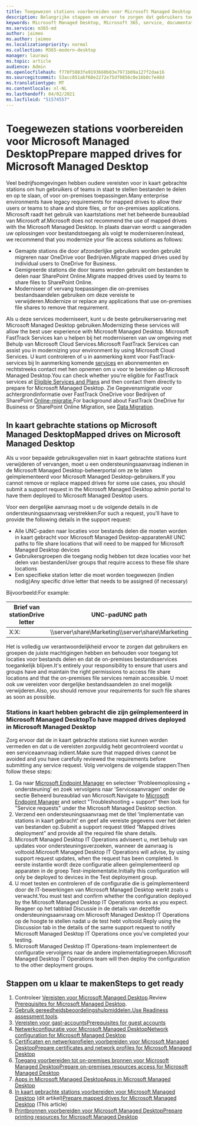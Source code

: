 ```yaml
---
title: Toegewezen stations voorbereiden voor Microsoft Managed Desktop
description: Belangrijke stappen om ervoor te zorgen dat gebruikers toegang hebben tot gegevens op kaartstations
keywords: Microsoft Managed Desktop, Microsoft 365, service, documentatie
ms.service: m365-md
author: jaimeo
ms.author: jaimeo
ms.localizationpriority: normal
ms.collection: M365-modern-desktop
manager: laurawi
ms.topic: article
audience: Admin
ms.openlocfilehash: f770f5083fe9193660b03e7971b09a127f2dae16
ms.sourcegitcommit: 53acc851abf68e2272e75df0856c0e16b0c7e48d
ms.translationtype: MT
ms.contentlocale: nl-NL
ms.lasthandoff: 04/02/2021
ms.locfileid: "51574557"
---
```

#  <a name="prepare-mapped-drives-for-microsoft-managed-desktop"></a><span data-ttu-id="a64b6-104">Toegewezen stations voorbereiden voor Microsoft Managed Desktop</span><span class="sxs-lookup"><span data-stu-id="a64b6-104">Prepare mapped drives for Microsoft Managed Desktop</span></span>

<span data-ttu-id="a64b6-105">Veel bedrijfsomgevingen hebben oudere vereisten voor in kaart gebrachte stations om hun gebruikers of teams in staat te stellen bestanden te delen en op te slaan, of voor on-premises toepassingen.</span><span class="sxs-lookup"><span data-stu-id="a64b6-105">Many enterprise environments have legacy requirements for mapped drives to allow their users or teams to share and store files, or for on-premises applications.</span></span> <span data-ttu-id="a64b6-106">Microsoft raadt het gebruik van kaartstations met het beheerde bureaublad van Microsoft af.</span><span class="sxs-lookup"><span data-stu-id="a64b6-106">Microsoft does not recommend the use of mapped drives with the Microsoft Managed Desktop.</span></span> <span data-ttu-id="a64b6-107">In plaats daarvan wordt u aangeraden uw oplossingen voor bestandstoegang als volgt te moderniseren:</span><span class="sxs-lookup"><span data-stu-id="a64b6-107">Instead, we recommend that you modernize your file access solutions as follows:</span></span>
  
- <span data-ttu-id="a64b6-108">Gemapte stations die door afzonderlijke gebruikers worden gebruikt migreren naar OneDrive voor Bedrijven.</span><span class="sxs-lookup"><span data-stu-id="a64b6-108">Migrate mapped drives used by individual users to OneDrive for Business.</span></span> 
- <span data-ttu-id="a64b6-109">Gemigreerde stations die door teams worden gebruikt om bestanden te delen naar SharePoint Online.</span><span class="sxs-lookup"><span data-stu-id="a64b6-109">Migrate mapped drives used by teams to share files to SharePoint Online.</span></span> 
- <span data-ttu-id="a64b6-110">Moderniseer of vervang toepassingen die on-premises bestandsaandelen gebruiken om deze vereiste te verwijderen.</span><span class="sxs-lookup"><span data-stu-id="a64b6-110">Modernize or replace any applications that use on-premises file shares to remove that requirement.</span></span>
  
<span data-ttu-id="a64b6-111">Als u deze services moderniseert, kunt u de beste gebruikerservaring met Microsoft Managed Desktop gebruiken.</span><span class="sxs-lookup"><span data-stu-id="a64b6-111">Modernizing these services will allow the best user experience with Microsoft Managed Desktop.</span></span> <span data-ttu-id="a64b6-112">Microsoft FastTrack Services kan u helpen bij het moderniseren van uw omgeving met Behulp van Microsoft Cloud Services.</span><span class="sxs-lookup"><span data-stu-id="a64b6-112">Microsoft FastTrack Services can assist you in modernizing your environment by using Microsoft Cloud Services.</span></span> <span data-ttu-id="a64b6-113">U kunt controleren of u in aanmerking komt voor FastTrack-services bij In aanmerking komende [services](/fasttrack/m365-eligible-services-and-plans) en abonnementen en rechtstreeks contact met hen opnemen om u voor te bereiden op Microsoft Managed Desktop.</span><span class="sxs-lookup"><span data-stu-id="a64b6-113">You can check whether you're eligible for FastTrack services at [Eligible Services and Plans](/fasttrack/m365-eligible-services-and-plans) and then contact them directly to prepare for Microsoft Managed Desktop.</span></span> <span data-ttu-id="a64b6-114">Zie Gegevensmigratie voor achtergrondinformatie over FastTrack OneDrive voor Bedrijven of SharePoint [Online-migratie.](/fasttrack/o365-data-migration)</span><span class="sxs-lookup"><span data-stu-id="a64b6-114">For background about FastTrack OneDrive for Business or SharePoint Online Migration, see [Data Migration](/fasttrack/o365-data-migration).</span></span>

## <a name="mapped-drives-on-microsoft-managed-desktop"></a><span data-ttu-id="a64b6-115">In kaart gebrachte stations op Microsoft Managed Desktop</span><span class="sxs-lookup"><span data-stu-id="a64b6-115">Mapped drives on Microsoft Managed Desktop</span></span>
 
<span data-ttu-id="a64b6-116">Als u voor bepaalde gebruiksgevallen niet in kaart gebrachte stations kunt verwijderen of vervangen, moet u een ondersteuningsaanvraag indienen in de Microsoft Managed Desktop-beheerportal om ze te laten geïmplementeerd voor Microsoft Managed Desktop-gebruikers.</span><span class="sxs-lookup"><span data-stu-id="a64b6-116">If you cannot remove or replace mapped drives for some use cases, you should submit a support request in the Microsoft Managed Desktop admin portal to have them deployed to Microsoft Managed Desktop users.</span></span>
    
<span data-ttu-id="a64b6-117">Voor een dergelijke aanvraag moet u de volgende details in de ondersteuningsaanvraag verstrekken:</span><span class="sxs-lookup"><span data-stu-id="a64b6-117">For such a request, you'll have to provide the following details in the support request:</span></span> 

- <span data-ttu-id="a64b6-118">Alle UNC-paden naar locaties voor bestands delen die moeten worden in kaart gebracht voor Microsoft Managed Desktop-apparaten</span><span class="sxs-lookup"><span data-stu-id="a64b6-118">All UNC paths to file share locations that will need to be mapped for Microsoft Managed Desktop devices</span></span> 
- <span data-ttu-id="a64b6-119">Gebruikersgroepen die toegang nodig hebben tot deze locaties voor het delen van bestanden</span><span class="sxs-lookup"><span data-stu-id="a64b6-119">User groups that require access to these file share locations</span></span> 
- <span data-ttu-id="a64b6-120">Een specifieke station letter die moet worden toegewezen (indien nodig)</span><span class="sxs-lookup"><span data-stu-id="a64b6-120">Any specific drive letter that needs to be assigned (if necessary)</span></span>

<span data-ttu-id="a64b6-121">Bijvoorbeeld:</span><span class="sxs-lookup"><span data-stu-id="a64b6-121">For example:</span></span>

| <span data-ttu-id="a64b6-122">Brief van station</span><span class="sxs-lookup"><span data-stu-id="a64b6-122">Drive letter</span></span> | <span data-ttu-id="a64b6-123">UNC-pad</span><span class="sxs-lookup"><span data-stu-id="a64b6-123">UNC path</span></span> | <span data-ttu-id="a64b6-124">Gebruikersgroep</span><span class="sxs-lookup"><span data-stu-id="a64b6-124">User group</span></span> |
|--------------|----------|------------|
| <span data-ttu-id="a64b6-125">X:</span><span class="sxs-lookup"><span data-stu-id="a64b6-125">X:</span></span>  | <span data-ttu-id="a64b6-126">\\\server\share\Marketing</span><span class="sxs-lookup"><span data-stu-id="a64b6-126">\\\server\share\Marketing</span></span> | <span data-ttu-id="a64b6-127">ContosoMarketing</span><span class="sxs-lookup"><span data-stu-id="a64b6-127">ContosoMarketing</span></span> |

<span data-ttu-id="a64b6-128">Het is volledig uw verantwoordelijkheid ervoor te zorgen dat gebruikers en groepen de juiste machtigingen hebben en behouden voor toegang tot locaties voor bestands delen en dat de on-premises bestandsservices toegankelijk blijven.</span><span class="sxs-lookup"><span data-stu-id="a64b6-128">It's entirely your responsibility to ensure that users and groups have and maintain the right permissions to access file share locations and that the on-premises file services remain accessible.</span></span> <span data-ttu-id="a64b6-129">U moet ook uw vereisten voor dergelijke bestandsaandelen zo snel mogelijk verwijderen.</span><span class="sxs-lookup"><span data-stu-id="a64b6-129">Also, you should remove your requirements for such file shares as soon as possible.</span></span>

### <a name="to-have-mapped-drives-deployed-in-microsoft-managed-desktop"></a><span data-ttu-id="a64b6-130">Stations in kaart hebben gebracht die zijn geïmplementeerd in Microsoft Managed Desktop</span><span class="sxs-lookup"><span data-stu-id="a64b6-130">To have mapped drives deployed in Microsoft Managed Desktop</span></span>
 
<span data-ttu-id="a64b6-131">Zorg ervoor dat de in kaart gebrachte stations niet kunnen worden vermeden en dat u de vereisten zorgvuldig hebt gecontroleerd voordat u een serviceaanvraag indient.</span><span class="sxs-lookup"><span data-stu-id="a64b6-131">Make sure that mapped drives cannot be avoided and you have carefully reviewed the requirements before submitting any service request.</span></span> <span data-ttu-id="a64b6-132">Volg vervolgens de volgende stappen:</span><span class="sxs-lookup"><span data-stu-id="a64b6-132">Then follow these steps:</span></span>

1. <span data-ttu-id="a64b6-133">Ga naar [Microsoft Endpoint Manager](https://endpoint.microsoft.com/) en selecteer 'Probleemoplossing + ondersteuning' en zoek vervolgens naar 'Serviceaanvragen' onder de sectie Beheerd bureaublad van Microsoft.</span><span class="sxs-lookup"><span data-stu-id="a64b6-133">Navigate to [Microsoft Endpoint Manager](https://endpoint.microsoft.com/) and select "Troubleshooting + support" then look for "Service requests" under the Microsoft Managed Desktop section.</span></span>  
2. <span data-ttu-id="a64b6-134">Verzend een ondersteuningsaanvraag met de titel 'Implementatie van stations in kaart gebracht' en geef alle vereiste gegevens over het delen van bestanden op.</span><span class="sxs-lookup"><span data-stu-id="a64b6-134">Submit a support request titled “Mapped drives deployment” and provide all the required file share details.</span></span>  
3. <span data-ttu-id="a64b6-135">Microsoft Managed Desktop IT Operations adviseert u, met behulp van updates voor ondersteuningsverzoeken, wanneer de aanvraag is voltooid.</span><span class="sxs-lookup"><span data-stu-id="a64b6-135">Microsoft Managed Desktop IT Operations will advise, by using support request updates, when the request has been completed.</span></span> <span data-ttu-id="a64b6-136">In eerste instantie wordt deze configuratie alleen geïmplementeerd op apparaten in de groep Test-implementatie.</span><span class="sxs-lookup"><span data-stu-id="a64b6-136">Initially this configuration will only be deployed to devices in the Test deployment group.</span></span>  
4. <span data-ttu-id="a64b6-137">U moet testen en controleren of de configuratie die is geïmplementeerd door de IT-bewerkingen van Microsoft Managed Desktop werkt zoals u verwacht.</span><span class="sxs-lookup"><span data-stu-id="a64b6-137">You must test and confirm whether the configuration deployed by the Microsoft Managed Desktop IT Operations works as you expect.</span></span> <span data-ttu-id="a64b6-138">Reageer op het tabblad Discussie in de details van dezelfde ondersteuningsaanvraag om Microsoft Managed Desktop IT Operations op de hoogte te stellen nadat u de test hebt voltooid.</span><span class="sxs-lookup"><span data-stu-id="a64b6-138">Reply using the Discussion tab in the details of the same support request to notify Microsoft Managed Desktop IT Operations once you've completed your testing.</span></span>  
5. <span data-ttu-id="a64b6-139">Microsoft Managed Desktop IT Operations-team implementeert de configuratie vervolgens naar de andere implementatiegroepen.</span><span class="sxs-lookup"><span data-stu-id="a64b6-139">Microsoft Managed Desktop IT Operations team will then deploy the configuration to the other deployment groups.</span></span> 

## <a name="steps-to-get-ready"></a><span data-ttu-id="a64b6-140">Stappen om u klaar te maken</span><span class="sxs-lookup"><span data-stu-id="a64b6-140">Steps to get ready</span></span>

1. <span data-ttu-id="a64b6-141">Controleer [Vereisten voor Microsoft Managed Desktop](prerequisites.md).</span><span class="sxs-lookup"><span data-stu-id="a64b6-141">Review [Prerequisites for Microsoft Managed Desktop](prerequisites.md).</span></span>
2. <span data-ttu-id="a64b6-142">[Gebruik gereedheidsbeoordelingshulpmiddelen.](readiness-assessment-tool.md)</span><span class="sxs-lookup"><span data-stu-id="a64b6-142">[Use Readiness assessment tools](readiness-assessment-tool.md).</span></span>
3. [<span data-ttu-id="a64b6-143">Vereisten voor gast-accounts</span><span class="sxs-lookup"><span data-stu-id="a64b6-143">Prerequisites for guest accounts</span></span>](guest-accounts.md)
4. [<span data-ttu-id="a64b6-144">Netwerkconfiguratie voor Microsoft Managed Desktop</span><span class="sxs-lookup"><span data-stu-id="a64b6-144">Network configuration for Microsoft Managed Desktop</span></span>](network.md)
5. [<span data-ttu-id="a64b6-145">Certificaten en netwerkprofielen voorbereiden voor Microsoft Managed Desktop</span><span class="sxs-lookup"><span data-stu-id="a64b6-145">Prepare certificates and network profiles for Microsoft Managed Desktop</span></span>](certs-wifi-lan.md)
6. [<span data-ttu-id="a64b6-146">Toegang voorbereiden tot on-premises bronnen voor Microsoft Managed Desktop</span><span class="sxs-lookup"><span data-stu-id="a64b6-146">Prepare on-premises resources access for Microsoft Managed Desktop</span></span>](authentication.md)
7. [<span data-ttu-id="a64b6-147">Apps in Microsoft Managed Desktop</span><span class="sxs-lookup"><span data-stu-id="a64b6-147">Apps in Microsoft Managed Desktop</span></span>](apps.md)
8. <span data-ttu-id="a64b6-148">[In kaart gebrachte stations voorbereiden voor Microsoft Managed Desktop](mapped-drives.md) (dit artikel)</span><span class="sxs-lookup"><span data-stu-id="a64b6-148">[Prepare mapped drives for Microsoft Managed Desktop](mapped-drives.md) (This article)</span></span>
9. [<span data-ttu-id="a64b6-149">Printbronnen voorbereiden voor Microsoft Managed Desktop</span><span class="sxs-lookup"><span data-stu-id="a64b6-149">Prepare printing resources for Microsoft Managed Desktop</span></span>](printing.md)
